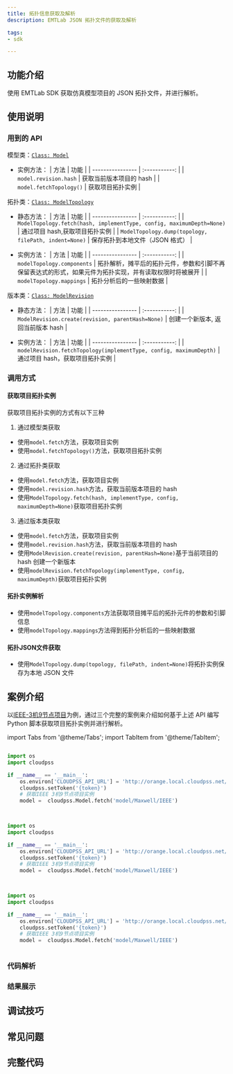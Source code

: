 ```yaml
---
title: 拓扑信息获取及解析
description: EMTLab JSON 拓扑文件的获取及解析

tags:
- sdk

---
```


## 功能介绍

使用 EMTLab SDK 获取仿真模型项目的 JSON 拓扑文件，并进行解析。

## 使用说明

### 用到的 API

模型类：[`Class: Model`](../../../70-api/10-model/index.md#class-model)

+ 实例方法：
    | 方法     | 功能 | 
    | ---------------- | :-----------: | 
    | `model.revision.hash` |   获取当前版本项目的 hash    | 
    | `model.fetchTopology()` |   获取项目拓扑实例    |


拓扑类：[`Class: ModelTopology`](../../../70-api/10-model/index.md#class-modeltopology)

+ 静态方法：
    | 方法     | 功能 | 
    | ---------------- | :-----------: | 
    | `ModelTopology.fetch(hash, implementType, config, maximumDepth=None)`                |  通过项目 hash,获取项目拓扑实例  | 
    | `ModelTopology.dump(topology, filePath, indent=None)`                |  保存拓扑到本地文件（JSON 格式）  | 


+ 实例方法：
    | 方法     | 功能 | 
    | ---------------- | :-----------: | 
    | `modelTopology.components` |   拓扑解析，摊平后的拓扑元件，参数和引脚不再保留表达式的形式，如果元件为拓扑实现，并有读取权限时将被展开    | 
    | `modelTopology.mappings` |   拓扑分析后的一些映射数据    | 

版本类：[`Class: ModelRevision`](../../../70-api/10-model/index.md#class-modelrevision)

+ 静态方法：
    | 方法     | 功能 | 
    | ---------------- | :-----------: | 
    | `ModelRevision.create(revision, parentHash=None)`                |  创建一个新版本, 返回当前版本 hash  | 

+ 实例方法：
    | 方法     | 功能 | 
    | ---------------- | :-----------: | 
    | `modelRevision.fetchTopology(implementType, config, maximumDepth)` |  通过项目 hash，获取项目拓扑实例    | 


### 调用方式

#### 获取项目拓扑实例

获取项目拓扑实例的方式有以下三种

1. 通过模型类获取
   
 + 使用`model.fetch`方法，获取项目实例
 + 使用`model.fetchTopology()`方法，获取项目拓扑实例


2. 通过拓扑类获取
   
 + 使用`model.fetch`方法，获取项目实例
 + 使用`model.revision.hash`方法，获取当前版本项目的 hash
 + 使用`ModelTopology.fetch(hash, implementType, config, maximumDepth=None)`获取项目拓扑实例
  

3. 通过版本类获取
   
 + 使用`model.fetch`方法，获取项目实例
 + 使用`model.revision.hash`方法，获取当前版本项目的 hash
 + 使用`ModelRevision.create(revision, parentHash=None)`基于当前项目的 hash 创建一个新版本
 + 使用`modelRevision.fetchTopology(implementType, config, maximumDepth)`获取项目拓扑实例


#### 拓扑实例解析

 + 使用`modelTopology.components`方法获取项目摊平后的拓扑元件的参数和引脚信息
 + 使用`modelTopology.mappings`方法得到拓扑分析后的一些映射数据

#### 拓扑JSON文件获取

 + 使用`ModelTopology.dump(topology, filePath, indent=None)`将拓扑实例保存为本地 JSON 文件
  

## 案例介绍

以[IEEE-3机9节点项目](../../../../20-emtlab/30-quick-start/10-start-from-template/index.md)为例，通过三个完整的案例来介绍如何基于上述 API 编写 Python 脚本获取项目拓扑实例并进行解析。

import Tabs from '@theme/Tabs';
import TabItem from '@theme/TabItem';

<Tabs>
<TabItem value="js" label="通过模型类获取拓扑实例进行解析">

```python title="获取IEEE 3机9节点项目实例" showLineNumbers

import os
import cloudpss   

if __name__ == '__main__':
    os.environ['CLOUDPSS_API_URL'] = 'http://orange.local.cloudpss.net/'
    cloudpss.setToken('{token}')  
    # 获取IEEE 3机9节点项目实例
    model =  cloudpss.Model.fetch('model/Maxwell/IEEE')
    
```

</TabItem>
<TabItem value="py" label="通过拓扑类获取拓扑实例进行解析">

```python title="获取IEEE 3机9节点项目实例" showLineNumbers

import os
import cloudpss   

if __name__ == '__main__':
    os.environ['CLOUDPSS_API_URL'] = 'http://orange.local.cloudpss.net/'
    cloudpss.setToken('{token}')  
    # 获取IEEE 3机9节点项目实例
    model =  cloudpss.Model.fetch('model/Maxwell/IEEE')
    
```

</TabItem>
<TabItem value="java" label="通过版本类获取拓扑实例进行解析">

```python title="获取IEEE 3机9节点项目实例" showLineNumbers

import os
import cloudpss   

if __name__ == '__main__':
    os.environ['CLOUDPSS_API_URL'] = 'http://orange.local.cloudpss.net/'
    cloudpss.setToken('{token}')  
    # 获取IEEE 3机9节点项目实例
    model =  cloudpss.Model.fetch('model/Maxwell/IEEE')
    
```

</TabItem>
</Tabs>

### 代码解析






### 结果展示

## 调试技巧

## 常见问题

## 完整代码